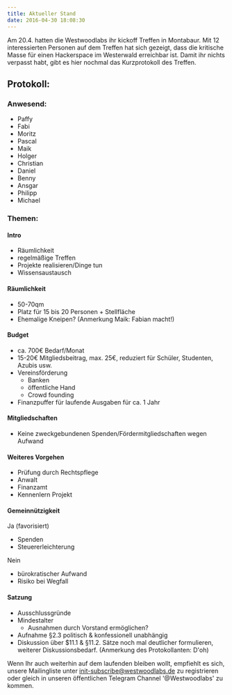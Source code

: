 ```yaml
---
title: Aktueller Stand
date: 2016-04-30 18:08:30
---
```


Am 20.4. hatten die Westwoodlabs ihr kickoff Treffen in Montabaur. Mit 12 interessierten Personen auf dem Treffen hat sich gezeigt, dass die kritische Masse für einen Hackerspace im Westerwald erreichbar ist. Damit ihr nichts verpasst habt, gibt es hier nochmal das Kurzprotokoll des Treffen.

## Protokoll:
### Anwesend:
- Paffy
- Fabi
- Moritz
- Pascal
- Maik
- Holger
- Christian
- Daniel
- Benny
- Ansgar
- Philipp
- Michael

### Themen:
#### Intro
- Räumlichkeit
- regelmäßige Treffen
- Projekte realisieren/Dinge tun
- Wissensaustausch

#### Räumlichkeit
- 50-70qm
- Platz für 15 b‎is 20 Personen + Stellfläche
- Ehemalige Kneipen? (Anmerkung Maik: Fabian macht!)

#### Budget
- ca. 700€ Bedarf/Monat
- 15-20€ Mitgliedsbeitrag, max. 25€, reduziert für Schüler, Studenten, Azubis usw.
- Vereinsförderung
    - Banken
    - öffentliche Hand
    - Crowd founding
- Finanzpuffer für laufende Ausgaben für ca. 1 Jahr

#### Mitgliedschaften
- Keine zweckgebundenen Spenden/Fördermitgliedschaften wegen Aufwand

#### Weiteres Vorgehen
- Prüfung durch Rechtspflege
- Anwalt
- Finanzamt
- Kennenlern Projekt

#### Gemeinnützigkeit
Ja (favorisiert)
- Spenden
- Steuererleichterung

Nein
- bürokratischer Aufwand
- Risiko bei Wegfall

#### Satzung
- Ausschlussgründe
- Mindestalter
    - Ausnahmen durch Vorstand ermöglichen?
- Aufnahme §2.3 politisch & konfessionell unabhängig
- Diskussion über $11.1 & §11.2. Sätze noch mal deutlicher formulieren, weiterer Diskussionsbedarf. (Anmerkung des Protokollanten: D'oh)

Wenn Ihr auch weiterhin auf dem laufenden bleiben wollt, empfiehlt es sich, unsere Mailingliste unter [init-subscribe@westwoodlabs.de](mailto:init-subscribe@westwoodlabs.de) zu registrieren oder gleich in unseren öffentlichen Telegram Channel '@Westwoodlabs' zu kommen.
